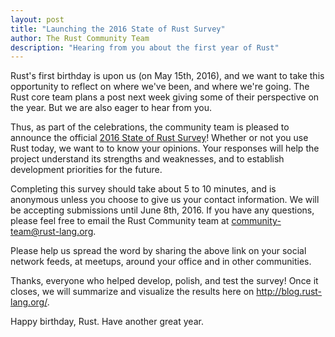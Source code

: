 ```yaml
---
layout: post
title: "Launching the 2016 State of Rust Survey"
author: The Rust Community Team
description: "Hearing from you about the first year of Rust"
---
```


Rust's first birthday is upon us (on May 15th, 2016), and we want to take this
opportunity to reflect on where we've been, and where we're going. The Rust core
team plans a post next week giving some of their perspective on the year. But we
are also eager to hear from you.

Thus, as part of the celebrations, the community team is pleased to announce the
official [2016 State of Rust Survey](http://goo.gl/forms/HaesyIg73g)!  Whether
or not you use Rust today, we want to to know your opinions. Your responses will
help the project understand its strengths and weaknesses, and to establish
development priorities for the future.

Completing this survey should take about 5 to 10 minutes, and is anonymous
unless you choose to give us your contact information. We will be accepting
submissions until June 8th, 2016. If you have any questions, please feel free to
email the Rust Community team at
[community-team@rust-lang.org](mailto:community-team@rust-lang.org).

Please help us spread the word by sharing the above link on your social network
feeds, at meetups, around your office and in other communities.

Thanks, everyone who helped develop, polish, and test the survey! Once it
closes, we will summarize and visualize the results here on
http://blog.rust-lang.org/.

Happy birthday, Rust. Have another great year.
